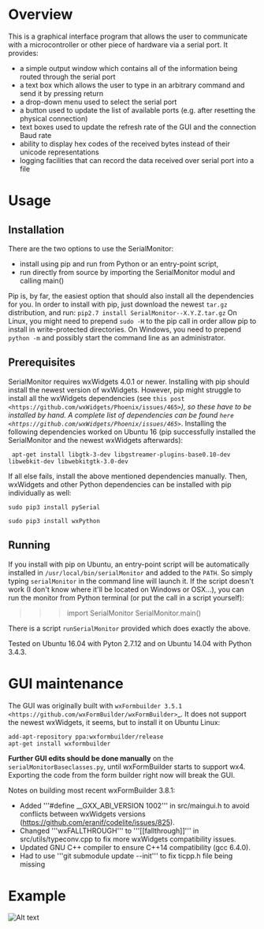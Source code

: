Overview
=========

This is a graphical interface program that allows the user to communicate with a
microcontroller or other piece of hardware via a serial port. It provides:

- a simple output window which contains all of the information being routed through the serial port
- a text box which allows the user to type in an arbitrary command and send it by pressing return
- a drop-down menu used to select the serial port
- a button used to update the list of available ports (e.g. after resetting the physical connection)
- text boxes used to update the refresh rate of the GUI and the connection Baud rate
- ability to display hex codes of the received bytes instead of their unicode representations
- logging facilities that can record the data received over serial port into a file

Usage
======

Installation
-------------

There are the two options to use the SerialMonitor:

- install using pip and run from Python or an entry-point script,
- run directly from source by importing the SerialMonitor modul and calling main()

Pip is, by far, the easiest option that should also install all the dependencies
for you. In order to install with pip, just download the newest ``tar.gz``
distribution, and run:
```pip2.7 install SerialMonitor--X.Y.Z.tar.gz```
On Linux, you might need to prepend ```sudo -H``` to the pip call in order allow
pip to install in write-protected directories. On Windows, you need to prepend
```python -m``` and possibly start the command line as an administrator.

Prerequisites
--------------

SerialMonitor requires wxWidgets 4.0.1 or newer. Installing with pip should
install the newest version of wxWidgets. However, pip might struggle to install
all the wxWidgets dependencies (see `this post
<https://github.com/wxWidgets/Phoenix/issues/465>`_),
so these have to be installed by hand. A complete list of dependencies can be
found `here
<https://github.com/wxWidgets/Phoenix/issues/465>`_. Installing the
following dependencies worked on Ubuntu 16 (pip successfully installed the
SerialMonitor and the newest wxWidgets afterwards):

```	apt-get install libgtk-3-dev libgstreamer-plugins-base0.10-dev libwebkit-dev libwebkitgtk-3.0-dev```

If all else fails, install the above mentioned dependencies manually. Then,
wxWidgets and other Python dependencies can be installed with pip individually
as well:

```sudo pip3 install pySerial```

```sudo pip3 install wxPython```

Running
--------

If you install with pip on Ubuntu, an entry-point script will be automatically
installed in ``/usr/local/bin/serialMonitor`` and added to the ``PATH``.
So simply typing ``serialMonitor`` in the command line will launch it. If the
script doesn't work (I don't know where it'll be located on Windows or OSX...),
you can run the monitor from Python terminal (or put the call in a script yourself):

>>> import SerialMonitor
>>> SerialMonitor.main()

There is a script ```runSerialMonitor``` provided which does exactly the above.

Tested on Ubuntu 16.04 with Pyton 2.7.12 and on Ubuntu 14.04 with Python 3.4.3.

GUI maintenance
================
The GUI was originally built with `wxFormbuilder 3.5.1
<https://github.com/wxFormBuilder/wxFormBuilder>`_.
It does not support the newest wxWidgets, it seems, but to install it on Ubuntu Linux:

    add-apt-repository ppa:wxformbuilder/release
    apt-get install wxformbuilder

**Further GUI edits should be done manually** on the ```serialMonitorBaseclasses.py```, until
wxFormBuilder starts to support wx4. Exporting the code from the form builder right now
will break the GUI.

Notes on building most recent wxFormBuilder 3.8.1:
- Added '''#define __GXX_ABI_VERSION 1002''' in src/maingui.h to avoid conflicts between
    wxWidgets versions (<https://github.com/eranif/codelite/issues/825>).
- Changed '''wxFALLTHROUGH''' to '''[[fallthrough]]''' in src/utils/typeconv.cpp
    to fix more wxWidgets compatibility issues.
- Updated GNU C++ compiler to ensure C++14 compatibility (gcc 6.4.0).
- Had to use '''git submodule update --init''' to fix ticpp.h file being missing

Example
========

![Alt text](screenshot.png?raw=true "Main window of the program")

